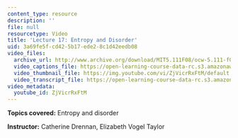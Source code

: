 ```yaml
---
content_type: resource
description: ''
file: null
resourcetype: Video
title: 'Lecture 17: Entropy and Disorder'
uid: 3a69fe5f-cd42-5b17-ede2-8c1d42eedb08
video_files:
  archive_url: http://www.archive.org/download/MIT5.111F08/ocw-5.111-f08-lec17_300k.mp4
  video_captions_file: https://open-learning-course-data-rc.s3.amazonaws.com/5-111-principles-of-chemical-science-fall-2008/9d91a9c421f05fdc9111403509e561b9_ZjVicrRxFtM.vtt
  video_thumbnail_file: https://img.youtube.com/vi/ZjVicrRxFtM/default.jpg
  video_transcript_file: https://open-learning-course-data-rc.s3.amazonaws.com/5-111-principles-of-chemical-science-fall-2008/03b7e64cf21873599731ddb5411ea7eb_ZjVicrRxFtM.pdf
video_metadata:
  youtube_id: ZjVicrRxFtM
---
```


**Topics covered:** Entropy and disorder

**Instructor:** Catherine Drennan, Elizabeth Vogel Taylor